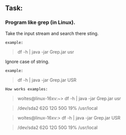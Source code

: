 Task:
---------------

### Program like grep (in Linux).

Take the input stream and search there sting.

`example:`
> df -h | java -jar Grep.jar usr

Ignore case of string.

`example:`
> df -h | java -jar Grep.jar USR


`How works examples:`

> woltes@linux-16xv:~> df -h | java -jar Grep.jar usr

> /dev/sda2           62G          12G   50G           19% /usr/local


> woltes@linux-16xv:> df -h | java -jar Grep.jar USR

> /dev/sda2           62G          12G   50G           19% /usr/local


